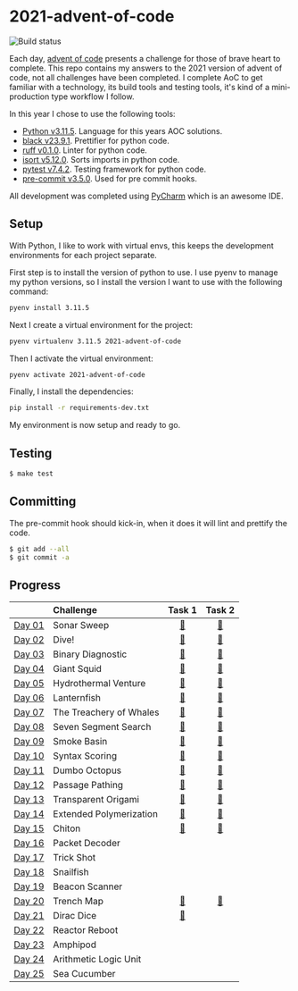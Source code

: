 # 2021-advent-of-code

![Build status](https://github.com/andrewfitzy/2021-advent-of-code/actions/workflows/build-and-test-project.yml/badge.svg)

Each day, [advent of code](https://adventofcode.com/2021) presents a challenge for those of brave heart to complete.
This repo contains my answers to the 2021 version of advent of code, not all challenges have been completed. I complete
AoC to get familiar with a technology, its build tools and testing tools, it's kind of a mini-production type workflow
I follow.

In this year I chose to use the following tools:
- [Python v3.11.5](https://www.python.org). Language for this years AOC solutions.
- [black v23.9.1](https://black.readthedocs.io/en/stable/). Prettifier for python code.
- [ruff v0.1.0](https://docs.astral.sh/ruff/). Linter for python code.
- [isort v5.12.0](https://pycqa.github.io/isort/). Sorts imports in python code.
- [pytest v7.4.2](https://docs.pytest.org/en/7.4.x/). Testing framework for python code.
- [pre-commit v3.5.0](https://pre-commit.com). Used for pre commit hooks.

All development was completed using [PyCharm](https://www.jetbrains.com/pycharm/) which is an awesome IDE.

## Setup
With Python, I like to work with virtual envs, this keeps the development environments for each project separate.

First step is to install the version of python to use. I use pyenv to manage my python versions, so I install
the version I want to use with the following command:
```bash
pyenv install 3.11.5
````

Next I create a virtual environment for the project:
```bash
pyenv virtualenv 3.11.5 2021-advent-of-code
```

Then I activate the virtual environment:
```bash
pyenv activate 2021-advent-of-code
```

Finally, I install the dependencies:
```bash
pip install -r requirements-dev.txt
```
My environment is now setup and ready to go.

## Testing
```bash
$ make test
```

## Committing
The pre-commit hook should kick-in, when it does it will lint and prettify the code.
```bash
$ git add --all
$ git commit -a
```

## Progress
|                                                | Challenge               |                                         Task 1                                         |                                         Task 2                                         |
|:-----------------------------------------------|:------------------------|:--------------------------------------------------------------------------------------:|:--------------------------------------------------------------------------------------:|
| [Day 01](https://adventofcode.com/2021/day/1)  | Sonar Sweep             | [🌟](https://github.com/andrewfitzy/2021-advent-of-code/blob/main/src/Day01/Task01.py) | [🌟](https://github.com/andrewfitzy/2021-advent-of-code/blob/main/src/Day01/Task02.py) |
| [Day 02](https://adventofcode.com/2021/day/2)  | Dive!                   | [🌟](https://github.com/andrewfitzy/2021-advent-of-code/blob/main/src/Day02/Task01.py) | [🌟](https://github.com/andrewfitzy/2021-advent-of-code/blob/main/src/Day02/Task02.py) |
| [Day 03](https://adventofcode.com/2021/day/3)  | Binary Diagnostic       | [🌟](https://github.com/andrewfitzy/2021-advent-of-code/blob/main/src/Day03/Task01.py) | [🌟](https://github.com/andrewfitzy/2021-advent-of-code/blob/main/src/Day03/Task02.py) |
| [Day 04](https://adventofcode.com/2021/day/4)  | Giant Squid             | [🌟](https://github.com/andrewfitzy/2021-advent-of-code/blob/main/src/Day04/Task01.py) | [🌟](https://github.com/andrewfitzy/2021-advent-of-code/blob/main/src/Day04/Task02.py) |
| [Day 05](https://adventofcode.com/2021/day/5)  | Hydrothermal Venture    | [🌟](https://github.com/andrewfitzy/2021-advent-of-code/blob/main/src/Day05/Task01.py) | [🌟](https://github.com/andrewfitzy/2021-advent-of-code/blob/main/src/Day05/Task02.py) |
| [Day 06](https://adventofcode.com/2021/day/6)  | Lanternfish             | [🌟](https://github.com/andrewfitzy/2021-advent-of-code/blob/main/src/Day06/Task01.py) | [🌟](https://github.com/andrewfitzy/2021-advent-of-code/blob/main/src/Day06/Task02.py) |
| [Day 07](https://adventofcode.com/2021/day/7)  | The Treachery of Whales | [🌟](https://github.com/andrewfitzy/2021-advent-of-code/blob/main/src/Day07/Task01.py) | [🌟](https://github.com/andrewfitzy/2021-advent-of-code/blob/main/src/Day07/Task02.py) |
| [Day 08](https://adventofcode.com/2021/day/8)  | Seven Segment Search    | [🌟](https://github.com/andrewfitzy/2021-advent-of-code/blob/main/src/Day08/Task01.py) | [🌟](https://github.com/andrewfitzy/2021-advent-of-code/blob/main/src/Day08/Task02.py) |
| [Day 09](https://adventofcode.com/2021/day/9)  | Smoke Basin             | [🌟](https://github.com/andrewfitzy/2021-advent-of-code/blob/main/src/Day09/Task01.py) | [🌟](https://github.com/andrewfitzy/2021-advent-of-code/blob/main/src/Day09/Task02.py) |
| [Day 10](https://adventofcode.com/2021/day/10) | Syntax Scoring          | [🌟](https://github.com/andrewfitzy/2021-advent-of-code/blob/main/src/Day10/Task01.py) | [🌟](https://github.com/andrewfitzy/2021-advent-of-code/blob/main/src/Day10/Task02.py) |
| [Day 11](https://adventofcode.com/2021/day/11) | Dumbo Octopus           | [🌟](https://github.com/andrewfitzy/2021-advent-of-code/blob/main/src/Day11/Task01.py) | [🌟](https://github.com/andrewfitzy/2021-advent-of-code/blob/main/src/Day11/Task02.py) |
| [Day 12](https://adventofcode.com/2021/day/12) | Passage Pathing         | [🌟](https://github.com/andrewfitzy/2021-advent-of-code/blob/main/src/Day12/Task01.py) | [🌟](https://github.com/andrewfitzy/2021-advent-of-code/blob/main/src/Day12/Task02.py) |
| [Day 13](https://adventofcode.com/2021/day/13) | Transparent Origami     | [🌟](https://github.com/andrewfitzy/2021-advent-of-code/blob/main/src/Day13/Task01.py) | [🌟](https://github.com/andrewfitzy/2021-advent-of-code/blob/main/src/Day13/Task02.py) |
| [Day 14](https://adventofcode.com/2021/day/14) | Extended Polymerization | [🌟](https://github.com/andrewfitzy/2021-advent-of-code/blob/main/src/Day14/Task01.py) | [🌟](https://github.com/andrewfitzy/2021-advent-of-code/blob/main/src/Day14/Task02.py) |
| [Day 15](https://adventofcode.com/2021/day/15) | Chiton                  | [🌟](https://github.com/andrewfitzy/2021-advent-of-code/blob/main/src/Day15/Task01.py) | [🌟](https://github.com/andrewfitzy/2021-advent-of-code/blob/main/src/Day15/Task02.py) |
| [Day 16](https://adventofcode.com/2021/day/16) | Packet Decoder          |                                                                                        |                                                                                        |
| [Day 17](https://adventofcode.com/2021/day/17) | Trick Shot              |                                                                                        |                                                                                        |
| [Day 18](https://adventofcode.com/2021/day/18) | Snailfish               |                                                                                        |                                                                                        |
| [Day 19](https://adventofcode.com/2021/day/19) | Beacon Scanner          |                                                                                        |                                                                                        |
| [Day 20](https://adventofcode.com/2021/day/20) | Trench Map              | [🌟](https://github.com/andrewfitzy/2021-advent-of-code/blob/main/src/Day20/Task01.py) | [🌟](https://github.com/andrewfitzy/2021-advent-of-code/blob/main/src/Day20/Task02.py) |
| [Day 21](https://adventofcode.com/2021/day/21) | Dirac Dice              | [🌟](https://github.com/andrewfitzy/2021-advent-of-code/blob/main/src/Day21/Task01.py) |                                                                                        |
| [Day 22](https://adventofcode.com/2021/day/22) | Reactor Reboot          |                                                                                        |                                                                                        |
| [Day 23](https://adventofcode.com/2021/day/23) | Amphipod                |                                                                                        |                                                                                        |
| [Day 24](https://adventofcode.com/2021/day/24) | Arithmetic Logic Unit   |                                                                                        |                                                                                        |
| [Day 25](https://adventofcode.com/2021/day/25) | Sea Cucumber            |                                                                                        |                                                                                        |